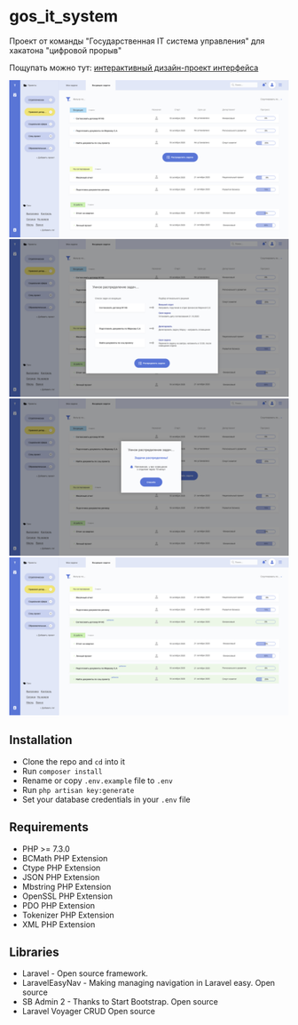 # gos_it_system
Проект от команды "Государственная IT система управления" для хакатона "цифровой прорыв"

Пощупать можно тут: [интерактивный дизайн-проект интерфейса](https://xd.adobe.com/view/9d85c7d1-a7ce-4ade-5bdd-af733f1e5af6-ebb4/?fullscreen)

![Главный экран](https://github.com/starinajes/gos_it_system/blob/main/slide_main.jpg)
![Модальное окно 1 шаг](https://github.com/starinajes/gos_it_system/blob/main/slide_modal_1_step.jpg)
![Модальное окно результат](https://github.com/starinajes/gos_it_system/blob/main/slide_modal_result.jpg)
![Главный экран - результат](https://github.com/starinajes/gos_it_system/blob/main/slide_main_result.jpg)

## Installation
- Clone the repo and `cd` into it
- Run `composer install`
- Rename or copy `.env.example` file to `.env`
- Run `php artisan key:generate`
- Set your database credentials in your `.env` file

## Requirements
- PHP >= 7.3.0
- BCMath PHP Extension
- Ctype PHP Extension
- JSON PHP Extension
- Mbstring PHP Extension
- OpenSSL PHP Extension
- PDO PHP Extension
- Tokenizer PHP Extension
- XML PHP Extension

## Libraries
- Laravel - Open source framework.
- LaravelEasyNav - Making managing navigation in Laravel easy.  Open source
- SB Admin 2 - Thanks to Start Bootstrap.  Open source
- Laravel Voyager CRUD  Open source
